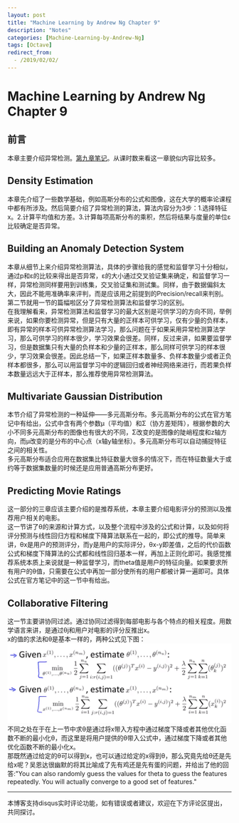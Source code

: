 ```yaml
---
layout: post
title: "Machine Learning by Andrew Ng Chapter 9"
description: "Notes"
categories: [Machine-Learning-by-Andrew-Ng]
tags: [Octave]
redirect_from:
  - /2019/02/02/
---
```

# Machine Learning by Andrew Ng Chapter 9
 
## 前言  
本章主要介绍异常检测。[第九章笔记](https://www.coursera.org/learn/machine-learning/resources/szFCa)。从课时数来看这一章貌似内容比较多。  

## Density Estimation  
本章先介绍了一些数学基础，例如高斯分布的公式和图像，这在大学的概率论课程中都有所涉及。然后简要介绍了异常检测的算法，算法内容分为3步：1.选择特征x。2.计算平均值和方差。3.计算每项高斯分布的乘积，然后将结果与度量的单位ε比较确定是否异常。  

## Building an Anomaly Detection System  
本章从细节上来介绍异常检测算法，具体的步骤给我的感觉和监督学习十分相似，通过p和ε的比较来得出是否异常，ε的大小通过交叉验证集来确定，和监督学习一样，异常检测同样要用到训练集，交叉验证集和测试集。同样，由于数据偏斜太大，因此不能用准确率来评判，而是应该用之前提到的Precision/recall来判别。第二节就用一节的篇幅啦区分了异常检测算法和监督学习的区别。  
在我理解看来，异常检测算法和监督学习的最大区别是可供学习的方向不同，举例来说，如果你要检测异常，但是只有大量的正样本可供学习，仅有少量的负样本，即有异常的样本可供异常检测算法学习，那么问题在于如果采用异常检测算法学习，那么可供学习的样本很少，学习效果会很差。同样，反过来讲，如果要监督学习，但是数据集只有大量的负样本和少量的正样本，那么同样可供学习的样本很少，学习效果会很差。因此总结一下，如果正样本数量多、负样本数量少或者正负样本都很多，那么可以用监督学习中的逻辑回归或者神经网络来进行，而若果负样本数量远远大于正样本，那么推荐使用异常检测算法。  

## Multivariate Gaussian Distribution  
本节介绍了异常检测的一种延伸——多元高斯分布。多元高斯分布的公式在官方笔记中有给出，公式中含有两个参数μ（平均值）和Σ（协方差矩阵），根据参数的大小不同多元高斯分布的图像也有很大的不同，Σ改变的是图像的陡峭程度和z轴方向，而μ改变的是分布的中心点（x轴y轴坐标）。多元高斯分布可以自动捕捉特征之间的相关性。   
多元高斯分布适合应用在数据集比特征数量大很多的情况下，而在特征数量大于或约等于数据集数量的时候还是应用普通高斯分布更好。  

## Predicting Movie Ratings  
这一部分的三章应该主要介绍的是推荐系统，本章主要介绍电影评分的预测以及推荐用户相关的电影。  
这一节讲了θ的来源和计算方式，以及整个流程中涉及的公式和计算，以及如何将评分预测与线性回归方程和梯度下降算法联系在一起的，即公式的推导。简单来讲，θx是用户的预测评分，而y是用户的实际评分，θx-y即差值，之后的代价函数公式和梯度下降算法的公式都和线性回归基本一样，再加上正则化即可。我感觉推荐系统本质上来说就是一种监督学习，而theta值是用户的特征向量。如果要求所有用户的θ值，只需要在公式中再加一部分使所有的用户都被计算一遍即可。具体公式在官方笔记中的这一节中有给出。     

## Collaborative Filtering  
这一节主要讲协同过滤。通过协同过滤得到每部电影与各个特点的相关程度。用数学语言来讲，是通过θj和用户对电影的评分反推出x。  
x的值的求法和θ是基本一样的，两种公式见下图：  
![9-1.png](/images/9-1.png)  
不同之处在于在上一节中求θ是通过将x带入方程中通过梯度下降或者其他优化函数不断的最小化θ，而这里是将用户提供的θ带入公式中，通过梯度下降或者其他优化函数不断的最小化x。  
那既然通过给定的θ可以得到x，也可以通过给定的x得到θ，那么究竟先给θ还是先给x呢？吴恩达很幽默的将其比喻成了先有鸡还是先有蛋的问题，并给出了他的回答:"You can also randomly guess the values for theta to guess the features repeatedly. You will actually converge to a good set of features."   




---
本博客支持disqus实时评论功能，如有错误或者建议，欢迎在下方评论区提出，共同探讨。
